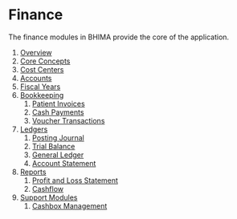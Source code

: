 # Finance

The finance modules in BHIMA provide the core of the application.

1. [Overview](./overview.md)
2. [Core Concepts](core-concepts/index.md)
3. [Cost Centers](cost-centers/index.md)
4. [Accounts](./accounts.md)
5. [Fiscal Years](./fiscal-year.md)
6. [Bookkeeping]()
    1. [Patient Invoices](./bookkeeping/patient-invoices.md)
    2. [Cash Payments](./bookkeeping/cash-payments.md)
    3. [Voucher Transactions](./bookkeeping/vouchers.md)
7. [Ledgers]()
    1. [Posting Journal](./ledgers/posting-journal.md)
    2. [Trial Balance](./ledgers/trial-balance.md)
    3. [General Ledger](./ledgers/general-ledger.md)
    4. [Account Statement](./ledgers/account-statement.md)
8. [Reports]()
    1. [Profit and Loss Statement]()
    2. [Cashflow]()
9. [Support Modules]()
    1. [Cashbox Management]()
